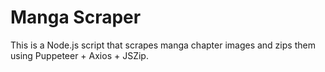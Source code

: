 # Manga Scraper

This is a Node.js script that scrapes manga chapter images and zips them using Puppeteer + Axios + JSZip.
